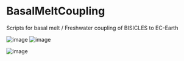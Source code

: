 # BasalMeltCoupling

Scripts for basal melt / Freshwater coupling of BISICLES to EC-Earth

![image](https://user-images.githubusercontent.com/82878115/213483310-daee8791-583d-4270-bb8b-1c03d80db770.png)
![image](https://user-images.githubusercontent.com/82878115/221154886-f0c31171-538b-4a80-a459-ee6af2fa5d31.png)

![image](https://user-images.githubusercontent.com/82878115/212305310-b1166b89-8ae8-4006-ad25-529eadd753cc.png)

